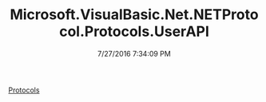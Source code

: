 ﻿---
title: Microsoft.VisualBasic.Net.NETProtocol.Protocols.UserAPI
date: 7/27/2016 7:34:09 PM
---

[Protocols](T-Microsoft.VisualBasic.Net.NETProtocol.Protocols.UserAPI.Protocols.html)
